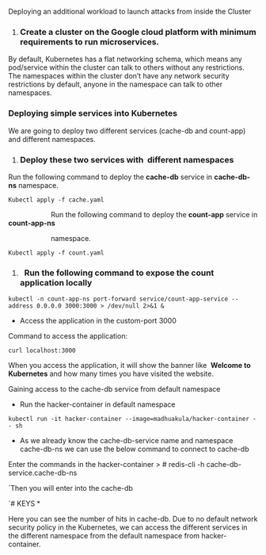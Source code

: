 ﻿Deploying an additional workload to launch attacks from inside the Cluster

1. ### **Create a cluster on the Google cloud platform with minimum requirements to run microservices.**

By default, Kubernetes has a flat networking schema, which means any pod/service within the cluster can talk to others without any restrictions. The namespaces within the cluster don’t have any network security restrictions by default, anyone in the namespace can talk to other namespaces.

### **Deploying simple services into Kubernetes**

We are going to deploy two different services (cache-db and count-app) and different namespaces.
1. ### **Deploy these two services with  different namespaces** 

Run the following command to deploy the **cache-db** service in **cache-db-ns** namespace.


```
Kubectl apply -f cache.yaml
```



`            `Run the following command to deploy the **count-app** service in **count-app-ns** 

`            `namespace.


```
Kubectl apply -f count.yaml
```

1. ### ` `**Run the following command to expose the count application locally**


```
kubectl -n count-app-ns port-forward service/count-app-service --address 0.0.0.0 3000:3000 > /dev/null 2>&1 &
```



- Access the application in the custom-port 3000

Command to access the application:
```
curl localhost:3000
```

When you access the application, it will show the banner like  **Welcome to Kubernetes** and how many times you have visited the website.

Gaining access to the cache-db service from default namespace




- Run the hacker-container in default namespace


```
kubectl run -it hacker-container --image=madhuakula/hacker-container -- sh
```
- As we already know the cache-db-service name and namespace cache-db-ns we can use the below command to connect to cache-db

Enter the commands in the hacker-container > # redis-cli -h cache-db-service.cache-db-ns

`Then you will enter into the cache-db

`# KEYS \*

Here you can see the number of hits in cache-db. Due to no default network security policy in the Kubernetes, we can access the different services in the different namespace from the default namespace from hacker-container.

